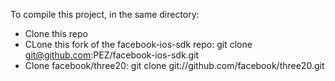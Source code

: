 To compile this project, in the same directory:

* Clone this repo
* CLone this fork of the facebook-ios-sdk repo: git clone git@github.com:PEZ/facebook-ios-sdk.git
* Clone facebook/three20: git clone git://github.com/facebook/three20.git
